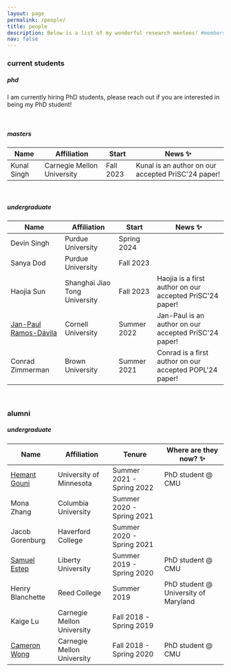 ```yaml
---
layout: page
permalink: /people/
title: people
description: Below is a list of my wonderful research mentees! #members of the lab or group
nav: false
---
```


### current students

##### phd
I am currently hiring PhD students, please reach out if you are interested in being my PhD student!

</br>

##### masters

| Name                 | Affiliation                   | Start       | News :sparkles:      |
| -----------          | -----------                   | ----------  | ---------- |
| Kunal Singh          | Carnegie Mellon University    | Fall 2023   | Kunal is an author on our accepted PriSC'24 paper! |

</br>

##### undergraduate

| Name                 | Affiliation                   | Start       | News :sparkles:       |
| -----------          | -----------                   | ----------  | ---------- |
| Devin Singh          | Purdue University             | Spring 2024 |            |
| Sanya Dod            | Purdue University             | Fall 2023   |            |
| Haojia Sun           | Shanghai Jiao Tong University | Fall 2023   |  Haojia is a first author on our accepted PriSC'24 paper! |
| [Jan-Paul Ramos-Dávila](https://jpramos.me/)| Cornell University            | Summer 2022 | Jan-Paul is an author on our accepted PriSC'24 paper! |
| Conrad Zimmerman     | Brown University              | Summer 2021 | Conrad is a first author on our accepted POPL'24 paper! |

</br>

### alumni

##### undergraduate

| Name                 | Affiliation                   | Tenure                     | Where are they now? :sparkles:      |
| -----------          | -----------                   | ----------                 | ---------- |
| [Hemant Gouni](https://hgouni.com/)         | University of Minnesota       | Summer 2021 - Spring 2022  | PhD student @ CMU      |
| Mona Zhang           | Columbia University           | Summer 2020 - Spring 2021  |  |
| Jacob Gorenburg      | Haverford College             | Summer 2020 - Spring 2021  |  |
| [Samuel Estep](https://samestep.com/)         | Liberty University            | Summer 2019 - Spring 2020  | PhD student @ CMU |
| Henry Blanchette     | Reed College                  | Summer 2019                | PhD student @ University of Maryland |
| Kaige Lu             | Carnegie Mellon University    | Fall 2018 - Spring 2019    |  |
| [Cameron Wong](https://camdar.io/)         | Carnegie Mellon University    | Fall 2018 - Spring 2020    | PhD student @ CMU |